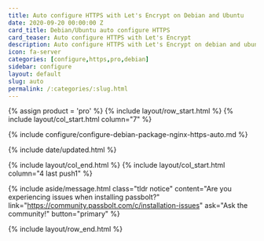 ```yaml
---
title: Auto configure HTTPS with Let's Encrypt on Debian and Ubuntu
date: 2020-09-20 00:00:00 Z
card_title: Debian/Ubuntu auto configure HTTPS
card_teaser: Auto configure HTTPS with Let's Encrypt
description: Auto configure HTTPS with Let's Encrypt on debian and ubuntu systems
icon: fa-server
categories: [configure,https,pro,debian]
sidebar: configure
layout: default
slug: auto
permalink: /:categories/:slug.html
---
```


{% assign product = 'pro' %}
{% include layout/row_start.html %}
{% include layout/col_start.html column="7" %}

{% include configure/configure-debian-package-nginx-https-auto.md %}

{% include date/updated.html %}

{% include layout/col_end.html %}
{% include layout/col_start.html column="4 last push1" %}

{% include aside/message.html
    class="tldr notice"
    content="Are you experiencing issues when installing passbolt?"
    link="https://community.passbolt.com/c/installation-issues"
    ask="Ask the community!"
    button="primary"
%}

{% include layout/row_end.html %}
